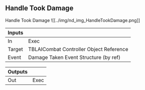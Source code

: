 ## Handle Took Damage
Handle Took Damage
![[../img/nd_img_HandleTookDamage.png]]

|Inputs||
|--|--|
| In | Exec |
| Target | TBLAICombat Controller Object Reference |
| Event | Damage Taken Event Structure (by ref) |

|Outputs||
|--|--|
| Out | Exec |

